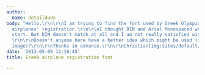 ```yaml
---
author:
  name: detaildude
body: "Hello.\r\n\r\nI am trying to find the font used by Greek Olympic Air for their
  airplanes' registration.\r\n\r\nI thought DIN and Arial Monospaced would be a good
  start. But DIN doesn't match at all and I am not really satisfied with Arial either.
  \r\n\r\nDoesn't anyone here have a better idea which might be used (see attached
  image)?\r\n\r\nThanks in advance.\r\n\r\nChristian[img:sites/default/files/old-images/greek-reg-font_6524.png]"
date: '2013-05-09 12:19:45'
title: Greek airplane registration font

---
```

